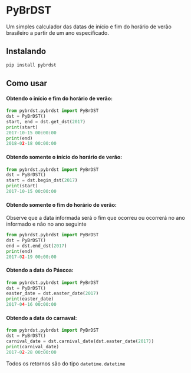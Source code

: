 PyBrDST
========

Um simples calculador das datas de início e fim do horário de verão brasileiro a partir de um ano especificado.

## Instalando

```bash
pip install pybrdst
```

## Como usar ##

#### Obtendo o início e fim do horário de verão:

```python
from pybrdst.pybrdst import PyBrDST
dst = PyBrDST()
start, end = dst.get_dst(2017)
print(start)
2017-10-15 00:00:00
print(end)
2018-02-18 00:00:00
```

#### Obtendo somente o início do horário de verão:

```python
from pybrdst.pybrdst import PyBrDST
dst = PyBrDST()
start = dst.begin_dst(2017)
print(start)
2017-10-15 00:00:00
```


#### Obtendo somente o fim do horário de verão:
Observe que a data informada será o fim que ocorreu ou ocorrerá no ano informado e não no ano seguinte

```python
from pybrdst.pybrdst import PyBrDST
dst = PyBrDST()
end = dst.end_dst(2017)
print(end)
2017-02-19 00:00:00
```

#### Obtendo a data do Páscoa:

```python
from pybrdst.pybrdst import PyBrDST
dst = PyBrDST()
easter_date = dst.easter_date(2017)
print(easter_date)
2017-04-16 00:00:00
```

#### Obtendo a data do carnaval:

```python
from pybrdst.pybrdst import PyBrDST
dst = PyBrDST()
carnival_date = dst.carnival_date(dst.easter_date(2017))
print(carnival_date)
2017-02-28 00:00:00
```
Todos os retornos são do tipo `datetime.datetime`
